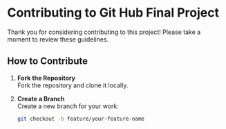 # Contributing to Git Hub Final Project

Thank you for considering contributing to this project! Please take a moment to review these guidelines.

## How to Contribute

1. **Fork the Repository**  
   Fork the repository and clone it locally.

2. **Create a Branch**  
   Create a new branch for your work:
   ```bash
   git checkout -b feature/your-feature-name
